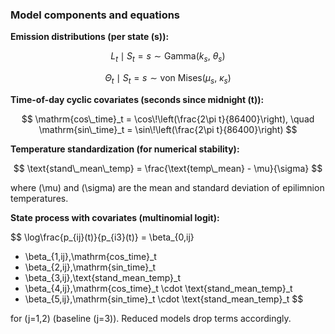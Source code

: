 ### Model components and equations

**Emission distributions (per state \(s\)):**

$$
L_t \mid S_t=s \sim \text{Gamma}(k_s,\ \theta_s)
$$

$$
\Theta_t \mid S_t=s \sim \text{von Mises}(\mu_s,\ \kappa_s)
$$

**Time-of-day cyclic covariates (seconds since midnight \(t\)):**

$$
\mathrm{cos\_time}_t = \cos\!\left(\frac{2\pi t}{86400}\right), \quad
\mathrm{sin\_time}_t = \sin\!\left(\frac{2\pi t}{86400}\right)
$$

**Temperature standardization (for numerical stability):**

$$
\text{stand\_mean\_temp} = \frac{\text{temp\_mean} - \mu}{\sigma}
$$

where \(\mu\) and \(\sigma\) are the mean and standard deviation of epilimnion temperatures.

**State process with covariates (multinomial logit):**

$$
\log\frac{p_{ij}(t)}{p_{i3}(t)} =
\beta_{0,ij}
+ \beta_{1,ij}\,\mathrm{cos\_time}_t
+ \beta_{2,ij}\,\mathrm{sin\_time}_t
+ \beta_{3,ij}\,\text{stand\_mean\_temp}_t
+ \beta_{4,ij}\,\mathrm{cos\_time}_t \cdot \text{stand\_mean\_temp}_t
+ \beta_{5,ij}\,\mathrm{sin\_time}_t \cdot \text{stand\_mean\_temp}_t
$$

for \(j=1,2\) (baseline \(j=3\)). Reduced models drop terms accordingly.
